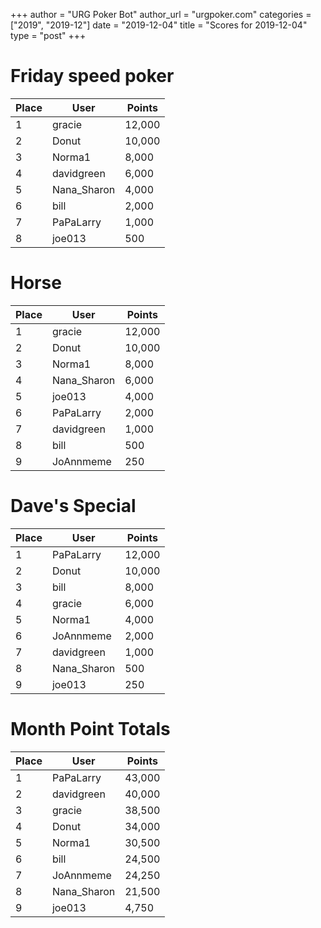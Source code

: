 +++
author = "URG Poker Bot"
author_url = "urgpoker.com"
categories = ["2019", "2019-12"]
date = "2019-12-04"
title = "Scores for 2019-12-04"
type = "post"
+++
# Friday speed poker

| Place | User | Points |
|-------|------|--------|
| 1 | gracie | 12,000 |
| 2 | Donut | 10,000 |
| 3 | Norma1 | 8,000 |
| 4 | davidgreen | 6,000 |
| 5 | Nana_Sharon | 4,000 |
| 6 | bill | 2,000 |
| 7 | PaPaLarry | 1,000 |
| 8 | joe013 | 500 |

# Horse

| Place | User | Points |
|-------|------|--------|
| 1 | gracie | 12,000 |
| 2 | Donut | 10,000 |
| 3 | Norma1 | 8,000 |
| 4 | Nana_Sharon | 6,000 |
| 5 | joe013 | 4,000 |
| 6 | PaPaLarry | 2,000 |
| 7 | davidgreen | 1,000 |
| 8 | bill | 500 |
| 9 | JoAnnmeme | 250 |

# Dave's Special

| Place | User | Points |
|-------|------|--------|
| 1 | PaPaLarry | 12,000 |
| 2 | Donut | 10,000 |
| 3 | bill | 8,000 |
| 4 | gracie | 6,000 |
| 5 | Norma1 | 4,000 |
| 6 | JoAnnmeme | 2,000 |
| 7 | davidgreen | 1,000 |
| 8 | Nana_Sharon | 500 |
| 9 | joe013 | 250 |

# Month Point Totals

| Place | User | Points |
|-------|------|--------|
| 1 | PaPaLarry | 43,000 |
| 2 | davidgreen | 40,000 |
| 3 | gracie | 38,500 |
| 4 | Donut | 34,000 |
| 5 | Norma1 | 30,500 |
| 6 | bill | 24,500 |
| 7 | JoAnnmeme | 24,250 |
| 8 | Nana_Sharon | 21,500 |
| 9 | joe013 | 4,750 |
